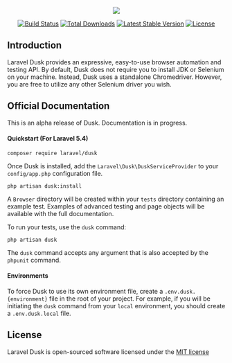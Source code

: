 <p align="center"><img src="https://laravel.com/assets/img/components/logo-dusk.svg"></p>

<p align="center">
<a href="https://travis-ci.org/laravel/dusk"><img src="https://travis-ci.org/laravel/dusk.svg" alt="Build Status"></a>
<a href="https://packagist.org/packages/laravel/dusk"><img src="https://poser.pugx.org/laravel/dusk/d/total.svg" alt="Total Downloads"></a>
<a href="https://packagist.org/packages/laravel/dusk"><img src="https://poser.pugx.org/laravel/dusk/v/stable.svg" alt="Latest Stable Version"></a>
<a href="https://packagist.org/packages/laravel/dusk"><img src="https://poser.pugx.org/laravel/dusk/license.svg" alt="License"></a>
</p>

## Introduction

Laravel Dusk provides an expressive, easy-to-use browser automation and testing API. By default, Dusk does not require you to install JDK or Selenium on your machine. Instead, Dusk uses a standalone Chromedriver. However, you are free to utilize any other Selenium driver you wish.

## Official Documentation

This is an alpha release of Dusk. Documentation is in progress.

#### Quickstart (For Laravel 5.4)

    composer require laravel/dusk

Once Dusk is installed, add the `Laravel\Dusk\DuskServiceProvider` to your `config/app.php` configuration file.

    php artisan dusk:install

A `Browser` directory will be created within your `tests` directory containing an example test. Examples of advanced testing and page objects will be available with the full documentation.

To run your tests, use the `dusk` command:

    php artisan dusk

The `dusk` command accepts any argument that is also accepted by the `phpunit` command.

#### Environments

To force Dusk to use its own environment file, create a `.env.dusk.{environment}` file in the root of your project. For example, if you will be initiating the `dusk` command from your `local` environment, you should create a `.env.dusk.local` file.

## License

Laravel Dusk is open-sourced software licensed under the [MIT license](http://opensource.org/licenses/MIT)
